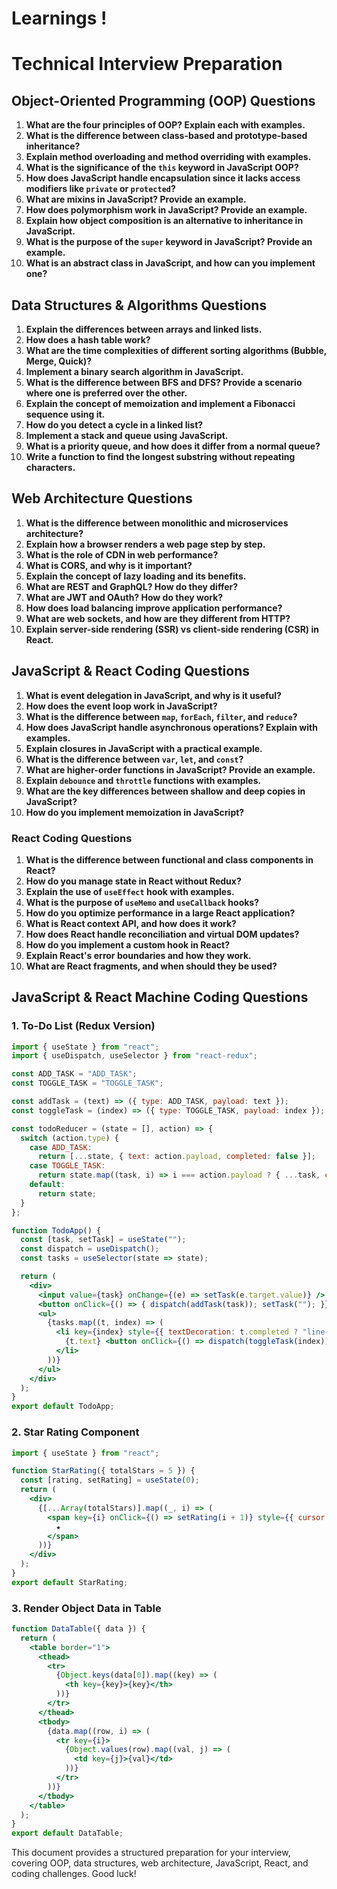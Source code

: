 # Learnings !
# Technical Interview Preparation

## Object-Oriented Programming (OOP) Questions

1. **What are the four principles of OOP? Explain each with examples.**
2. **What is the difference between class-based and prototype-based inheritance?**
3. **Explain method overloading and method overriding with examples.**
4. **What is the significance of the `this` keyword in JavaScript OOP?**
5. **How does JavaScript handle encapsulation since it lacks access modifiers like `private` or `protected`?**
6. **What are mixins in JavaScript? Provide an example.**
7. **How does polymorphism work in JavaScript? Provide an example.**
8. **Explain how object composition is an alternative to inheritance in JavaScript.**
9. **What is the purpose of the `super` keyword in JavaScript? Provide an example.**
10. **What is an abstract class in JavaScript, and how can you implement one?**

## Data Structures & Algorithms Questions

1. **Explain the differences between arrays and linked lists.**
2. **How does a hash table work?**
3. **What are the time complexities of different sorting algorithms (Bubble, Merge, Quick)?**
4. **Implement a binary search algorithm in JavaScript.**
5. **What is the difference between BFS and DFS? Provide a scenario where one is preferred over the other.**
6. **Explain the concept of memoization and implement a Fibonacci sequence using it.**
7. **How do you detect a cycle in a linked list?**
8. **Implement a stack and queue using JavaScript.**
9. **What is a priority queue, and how does it differ from a normal queue?**
10. **Write a function to find the longest substring without repeating characters.**

## Web Architecture Questions

1. **What is the difference between monolithic and microservices architecture?**
2. **Explain how a browser renders a web page step by step.**
3. **What is the role of CDN in web performance?**
4. **What is CORS, and why is it important?**
5. **Explain the concept of lazy loading and its benefits.**
6. **What are REST and GraphQL? How do they differ?**
7. **What are JWT and OAuth? How do they work?**
8. **How does load balancing improve application performance?**
9. **What are web sockets, and how are they different from HTTP?**
10. **Explain server-side rendering (SSR) vs client-side rendering (CSR) in React.**

## JavaScript & React Coding Questions

1. **What is event delegation in JavaScript, and why is it useful?**
2. **How does the event loop work in JavaScript?**
3. **What is the difference between `map`, `forEach`, `filter`, and `reduce`?**
4. **How does JavaScript handle asynchronous operations? Explain with examples.**
5. **Explain closures in JavaScript with a practical example.**
6. **What is the difference between `var`, `let`, and `const`?**
7. **What are higher-order functions in JavaScript? Provide an example.**
8. **Explain `debounce` and `throttle` functions with examples.**
9. **What are the key differences between shallow and deep copies in JavaScript?**
10. **How do you implement memoization in JavaScript?**

### React Coding Questions

1. **What is the difference between functional and class components in React?**
2. **How do you manage state in React without Redux?**
3. **Explain the use of `useEffect` hook with examples.**
4. **What is the purpose of `useMemo` and `useCallback` hooks?**
5. **How do you optimize performance in a large React application?**
6. **What is React context API, and how does it work?**
7. **How does React handle reconciliation and virtual DOM updates?**
8. **How do you implement a custom hook in React?**
9. **Explain React's error boundaries and how they work.**
10. **What are React fragments, and when should they be used?**

## JavaScript & React Machine Coding Questions

### 1. To-Do List (Redux Version)

```jsx
import { useState } from "react";
import { useDispatch, useSelector } from "react-redux";

const ADD_TASK = "ADD_TASK";
const TOGGLE_TASK = "TOGGLE_TASK";

const addTask = (text) => ({ type: ADD_TASK, payload: text });
const toggleTask = (index) => ({ type: TOGGLE_TASK, payload: index });

const todoReducer = (state = [], action) => {
  switch (action.type) {
    case ADD_TASK:
      return [...state, { text: action.payload, completed: false }];
    case TOGGLE_TASK:
      return state.map((task, i) => i === action.payload ? { ...task, completed: !task.completed } : task);
    default:
      return state;
  }
};

function TodoApp() {
  const [task, setTask] = useState("");
  const dispatch = useDispatch();
  const tasks = useSelector(state => state);

  return (
    <div>
      <input value={task} onChange={(e) => setTask(e.target.value)} />
      <button onClick={() => { dispatch(addTask(task)); setTask(""); }}>Add Task</button>
      <ul>
        {tasks.map((t, index) => (
          <li key={index} style={{ textDecoration: t.completed ? "line-through" : "none" }}>
            {t.text} <button onClick={() => dispatch(toggleTask(index))}>Toggle</button>
          </li>
        ))}
      </ul>
    </div>
  );
}
export default TodoApp;
```

### 2. Star Rating Component

```jsx
import { useState } from "react";

function StarRating({ totalStars = 5 }) {
  const [rating, setRating] = useState(0);
  return (
    <div>
      {[...Array(totalStars)].map((_, i) => (
        <span key={i} onClick={() => setRating(i + 1)} style={{ cursor: "pointer", color: i < rating ? "gold" : "gray" }}>
          ★
        </span>
      ))}
    </div>
  );
}
export default StarRating;
```

### 3. Render Object Data in Table

```jsx
function DataTable({ data }) {
  return (
    <table border="1">
      <thead>
        <tr>
          {Object.keys(data[0]).map((key) => (
            <th key={key}>{key}</th>
          ))}
        </tr>
      </thead>
      <tbody>
        {data.map((row, i) => (
          <tr key={i}>
            {Object.values(row).map((val, j) => (
              <td key={j}>{val}</td>
            ))}
          </tr>
        ))}
      </tbody>
    </table>
  );
}
export default DataTable;
```

This document provides a structured preparation for your interview, covering OOP, data structures, web architecture, JavaScript, React, and coding challenges. Good luck!

